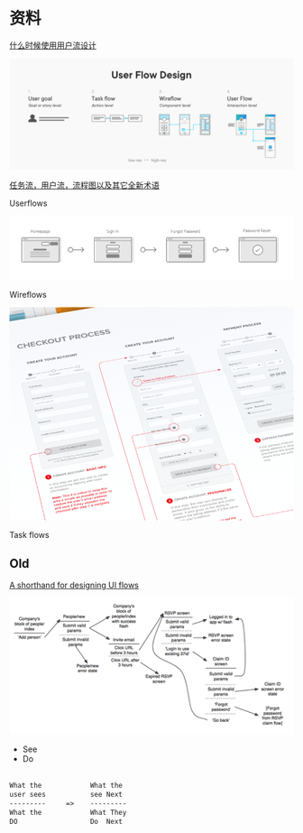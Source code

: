 # 资料


[什么时候使用用户流设计](https://uxdesign.cc/when-to-use-user-flows-guide-8b26ca9aa36a)

![UserFlow Design](./images/userflow-design.png)

[任务流，用户流，流程图以及其它全新术语](https://uxplanet.org/ux-glossary-task-flows-user-flows-flowcharts-and-some-new-ish-stuff-2321044d837d)

Userflows

![Userflows](./images/userflow.png)

Wireflows

![Wireflows](./images/wireflows.png)

Task flows



## Old

[A shorthand for designing UI flows](https://signalvnoise.com/posts/1926-a-shorthand-for-designing-ui-flows)

![Shortand](./images/shortand.png)

 - See
 - Do
 
```
 
What the            What the
user sees           see Next
---------     =>    ---------
What the            What They 
DO                  Do  Next
 
````